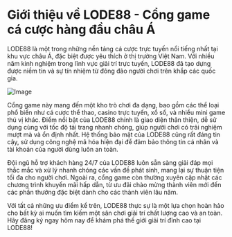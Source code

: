 # Giới thiệu về LODE88 - Cổng game cá cược hàng đầu châu Á

LODE88 là một trong những nền tảng cá cược trực tuyến nổi tiếng nhất tại khu vực châu Á, đặc biệt được yêu thích ở thị trường Việt Nam. Với nhiều năm kinh nghiệm trong lĩnh vực giải trí trực tuyến, LODE88 đã tạo dựng được niềm tin và sự tín nhiệm từ đông đảo người chơi trên khắp các quốc gia.

![Image](https://github.com/user-attachments/assets/bd51ea9f-0666-407b-a7a7-98ead6de688c)

Cổng game này mang đến một kho trò chơi đa dạng, bao gồm các thể loại phổ biến như cá cược thể thao, casino trực tuyến, xổ số, và nhiều mini game thú vị khác. Điểm nổi bật của LODE88 chính là giao diện thân thiện, dễ sử dụng cùng với tốc độ tải trang nhanh chóng, giúp người chơi có trải nghiệm mượt mà và ổn định nhất. Hệ thống bảo mật của LODE88 cũng rất đáng tin cậy, sử dụng công nghệ mã hóa hiện đại để đảm bảo thông tin cá nhân và tài khoản của người dùng luôn an toàn.

Đội ngũ hỗ trợ khách hàng 24/7 của LODE88 luôn sẵn sàng giải đáp mọi thắc mắc và xử lý nhanh chóng các vấn đề phát sinh, mang lại sự thuận tiện tối đa cho người chơi. Ngoài ra, cổng game còn thường xuyên cập nhật các chương trình khuyến mãi hấp dẫn, từ ưu đãi chào mừng thành viên mới đến các phần thưởng đặc biệt dành cho các thành viên lâu năm.

Với tất cả những ưu điểm kể trên, LODE88 thực sự là một lựa chọn hoàn hảo cho bất kỳ ai muốn tìm kiếm một sân chơi giải trí chất lượng cao và an toàn. Hãy đăng ký ngay hôm nay để khám phá thế giới giải trí đỉnh cao tại LODE88!